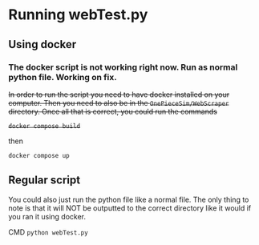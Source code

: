 # Running webTest.py

## Using docker

### The docker script is not working right now. Run as normal python file. Working on fix. 

~~In order to run the script you need to have docker 
installed on your computer. Then you need to also be in the
```OnePieceSim/WebScraper``` directory. Once all that is correct,
you could run the commands~~

~~```docker compose build```~~

then

```docker compose up```


## Regular script
You could also just run the python file like a normal file. 
The only thing to note is that it will NOT be outputted 
to the correct directory like it would if you ran it using docker. 

CMD
```python webTest.py```

